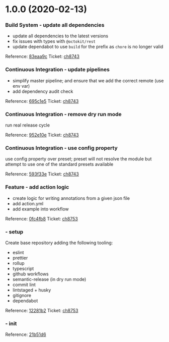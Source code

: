 # 1.0.0 (2020-02-13)

### Build System - update all dependencies

- update all dependencies to the latest versions
- fix issues with types with `@octokit/rest`
- update dependabot to use `build` for the prefix as `chore` is no
longer valid

Reference: [83eaa9c](https://github.com/Attest/annotations-action/commit/83eaa9c)
Ticket: [ch8743](https://app.clubhouse.io/attest/story/8743)


### Continuous Integration - update pipelines

- simplify master pipeline; and ensure that we add the correct remote (use
env var)
- add dependency audit check

Reference: [695c1e5](https://github.com/Attest/annotations-action/commit/695c1e5)
Ticket: [ch8743](https://app.clubhouse.io/attest/story/8743)

### Continuous Integration - remove dry run mode

run real release cycle

Reference: [952e10e](https://github.com/Attest/annotations-action/commit/952e10e)
Ticket: [ch8743](https://app.clubhouse.io/attest/story/8743)

### Continuous Integration - use config property

use config property over preset; preset will not resolve the module but attempt to use one of the standard presets available

Reference: [593f33e](https://github.com/Attest/annotations-action/commit/593f33e)
Ticket: [ch8743](https://app.clubhouse.io/attest/story/8743)


### Feature - add action logic

- create logic for writing annotations from a given json file
- add action.yml
- add example into workflow

Reference: [0fc4fb8](https://github.com/Attest/annotations-action/commit/0fc4fb8)
Ticket: [ch8753](https://app.clubhouse.io/attest/story/8753)


###  - setup

Create base repository adding the following tooling:

- eslint
- prettier
- rollup
- typescript
- github workflows
- semantic-release (in dry run mode)
- commit lint
- lintstaged + husky
- gitignore
- dependabot

Reference: [12281b2](https://github.com/Attest/annotations-action/commit/12281b2)
Ticket: [ch8753](https://app.clubhouse.io/attest/story/8753)

###  - init
Reference: [21b51d6](https://github.com/Attest/annotations-action/commit/21b51d6)
